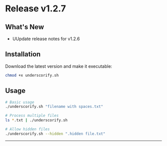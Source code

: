 # Release v1.2.7

## What's New

- UUpdate release notes for v1.2.6

## Installation

Download the latest version and make it executable:

```bash
chmod +x underscorify.sh
```

## Usage

```bash
# Basic usage
./underscorify.sh "filename with spaces.txt"

# Process multiple files
ls *.txt | ./underscorify.sh

# Allow hidden files
./underscorify.sh --hidden ".hidden file.txt"
```

---

